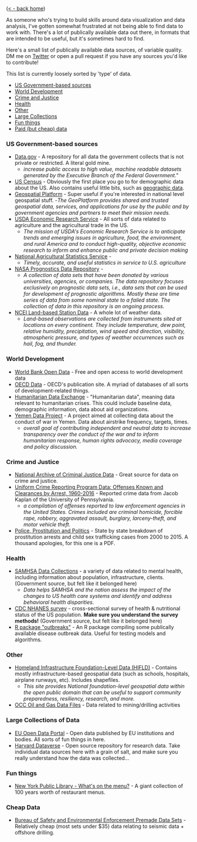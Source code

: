([< - back home](http://marialma.github.io))

As someone who's trying to build skills around data visualization and data analysis, I've gotten somewhat frustrated at not being able to find data to work with. There's a lot of publically available data out there, in formats that are intended to be useful, but it's sometimes hard to find. 

Here's a small list of publically available data sources, of variable quality. DM me on [Twitter](http://twitter.com/guacamolebio) or open a pull request if you have any sources you'd like to contribute! 

This list is currently loosely sorted by 'type' of data. 

 * [US Government-based sources](#us-government-based-sources)
 * [World Development](#world-development)
 * [Crime and Justice](#crime-and-justice)
 * [Health](#health)
 * [Other](#other)
 * [Large Collections](#large-collections-of-data)
 * [Fun things](#fun-things)
 * [Paid (but cheap) data](#cheap-data)
 
### US Government-based sources
* [Data.gov](https://www.data.gov) - A repository for all data the government collects that is not private or restricted. A literal gold mine.
    - _increase public access to high value, machine readable datasets generated by the Executive Branch of the Federal Government."_
* [US Census](https://www.census.gov/) - Obviously the first place you go to for demographic data about the US. Also contains useful little bits, such as [geographic data](https://www.census.gov/geo/). 
* [Geospatial Platform](https://www.geoplatform.gov) - Super useful if you're interested in national level geospatial stuff.
    -_The GeoPlatform provides shared and trusted geospatial data, services, and applications for use by the public and by government agencies and partners to meet their mission needs._
* [USDA Economic Research Service](https://www.ers.usda.gov/data-products/) - All sorts of data related to agriculture and the agricultural trade in the US. 
    - _The mission of USDA's Economic Research Service is to anticipate trends and emerging issues in agriculture, food, the environment, and rural America and to conduct high-quality, objective economic research to inform and enhance public and private decision making_
* [National Agricultural Statistics Service](https://www.nass.usda.gov) - 
    - _Timely, accurate, and useful statistics in service to U.S. agriculture_
* [NASA Prognostics Data Repository](https://ti.arc.nasa.gov/tech/dash/groups/pcoe/prognostic-data-repository/) -
    - _A collection of data sets that have been donated by various universities, agencies, or companies. The data repository focuses exclusively on prognostic data sets, i.e., data sets that can be used for development of prognostic algorithms. Mostly these are time series of data from some nominal state to a failed state. The collection of data in this repository is an ongoing process._
* [NCEI Land-based Station Data](https://www.ncdc.noaa.gov/data-access/land-based-station-data) - A whole lot of weather data.
    - _Land-based observations are collected from instruments sited at locations on every continent. They include temperature, dew point, relative humidity, precipitation, wind speed and direction, visibility, atmospheric pressure, and types of weather occurrences such as hail, fog, and thunder._

### World Development 
* [World Bank Open Data](https://data.worldbank.org) - Free and open access to world development data
* [OECD Data](https://data.oecd.org/searchresults/?r=+f/type/datasets) - OECD's publication site. A myriad of databases of all sorts of development-related things. 
* [Humanitarian Data Exchange](https://data.humdata.org) - "Humanitarian data", meaning data relevant to humanitarian crises. This could include baseline data, demographic information, data about aid organizations.
* [Yemen Data Project](http://yemendataproject.org) - A project aimed at collecting data about the conduct of war in Yemen. Data about airstrike frequency, targets, times. 
    - _overall goal of contributing independent and neutral data to increase transparency over the conduct of the war and to inform humanitarian response, human rights advocacy, media coverage and policy discussion._

### Crime and Justice
* [National Archive of Criminal Justice Data](https://www.icpsr.umich.edu/icpsrweb/content/NACJD/index.html) - Great source for data on crime and justice.
* [Uniform Crime Reporting Program Data: Offenses Known and Clearances by Arrest, 1960-2016](https://www.openicpsr.org/openicpsr/project/100707/version/V3/view) - Reported crime data from Jacob Kaplan of the University of Pennsylvania.
    - _a compilation of offenses reported to law enforcement agencies in the United States. Crimes included are criminal homicide, forcible rape, robbery, aggravated assault, burglary, larceny-theft, and motor vehicle theft._ 
* [Police, Prostitution and Politics](http://www.policeprostitutionandpolitics.com/end_demand_stats_all/2016_operation_do_the_math/2016_Part_III_A_Do_the_Math_2016.pdf) - State by state breakdown of prostitution arrests and child sex trafficking cases from 2000 to 2015. A thousand apologies, for this one is a PDF. 

### Health 
* [SAMHSA Data Collections](https://www.samhsa.gov/data/node/20) - a variety of data related to mental health, including information about population, infrastructure, clients.  (Government source, but felt like it belonged here)
    - _Data helps SAMHSA and the nation assess the impact of the changes to US health care systems and identify and address behavioral health disparities._
* [CDC NHANES survey](https://www.cdc.gov/nchs/nhanes/index.htm) - cross-sectional survey of health & nutritional status of the US population. **Make sure you understand the survey methods!** (Government source, but felt like it belonged here)
* [R package "outbreaks"](http://www.repidemicsconsortium.org/outbreaks/) - An R package compiling some publically available disease outbreak data. Useful for testing models and algorithms.

### Other
* [Homeland Infrastructure Foundation-Level Data (HIFLD)](https://hifld-geoplatform.opendata.arcgis.com) - Contains mostly infrastructure-based geospatial data (such as schools, hospitals, airplane runways, etc). Includes shapefiles. 
    - _This site provides National foundation-level geospatial data within the open public domain that can be useful to support community preparedness, resiliency, research, and more._
* [OCC Oil and Gas Data Files](http://www.occeweb.com/og/ogdatafiles2.htm) - Data related to mining/drilling activities

### Large Collections of Data
* [EU Open Data Portal](http://data.europa.eu/euodp/en/home) - Open data published by EU institutions and bodies. All sorts of fun things in here.
* [Harvard Dataverse](https://dataverse.harvard.edu) - Open source repository for research data. Take individual data sources here with a grain of salt, and make sure you really understand how the data was collected...

### Fun things
* [New York Public Library - What's on the menu?](http://menus.nypl.org) - A giant collection of 100 years worth of restaurant menus. 
   
### Cheap Data
* [Bureau of Safety and Environmental Enforcement Premade Data Sets](https://www.data.bsee.gov/Other/DiscMediaStore/PremadeSets.aspx) - Relatively cheap (most sets under $35) data relating to seismic data + offshore drilling.
